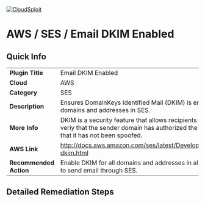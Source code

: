 [![CloudSploit](https://cloudsploit.com/img/logo-new-big-text-100.png "CloudSploit")](https://cloudsploit.com)

# AWS / SES / Email DKIM Enabled

## Quick Info

| | |
|-|-|
| **Plugin Title** | Email DKIM Enabled |
| **Cloud** | AWS |
| **Category** | SES |
| **Description** | Ensures DomainKeys Identified Mail (DKIM) is enabled for domains and addresses in SES. |
| **More Info** | DKIM is a security feature that allows recipients of an email to veriy that the sender domain has authorized the message and that it has not been spoofed. |
| **AWS Link** | http://docs.aws.amazon.com/ses/latest/DeveloperGuide/easy-dkim.html |
| **Recommended Action** | Enable DKIM for all domains and addresses in all regions used to send email through SES. |

## Detailed Remediation Steps

